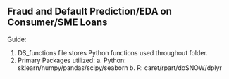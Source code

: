 ## Fraud and Default Prediction/EDA on Consumer/SME Loans

Guide: 
1. DS_functions file stores Python functions used throughout folder. 
2. Primary Packages utilized: 
  a. Python: sklearn/numpy/pandas/scipy/seaborn
  b. R: caret/rpart/doSNOW/dplyr
